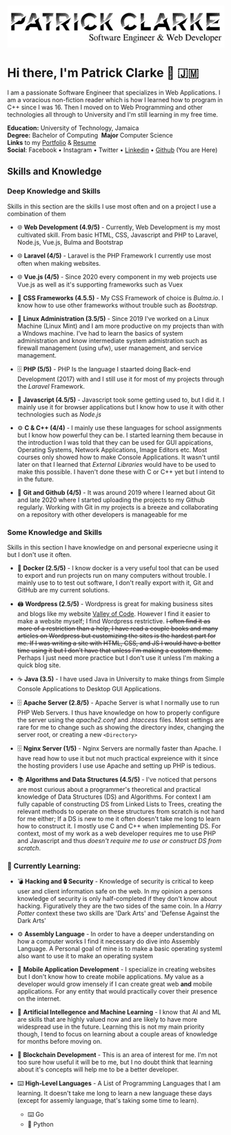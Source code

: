 ![Name Banner](name-banner.png)
# Hi there, I'm Patrick Clarke 👋 🇯🇲
I am a passionate Software Engineer that specializes in  Web Applications. I am a voracious non-fiction reader which is how I learned how to program in C++ since I was 16. Then I moved on to Web Programming and other technologies all through to University and I'm still learning in my free time.

**Education:** University of Technology, Jamaica<br/>
**Degree:** Bachelor of Computing&nbsp;&nbsp;**Major** Computer Science<br/>
**Links** to my [Portfolio](http:portfolio.valleyofcode.com) & [Resume](http://portfolio.valleyofcode.com/assets/pdf/resume-creative.pdf)<br/>
**Social**: Facebook • Instagram • Twitter • [Linkedin](www.linkedin.com/in/patrick-clarke-pc) • [Github](https://github.com/iipajcii) (You are Here)
## Skills and Knowledge
### Deep Knowledge and Skills
Skills in this section are the skills I use most often and on a project I use a combination of them
- 🌐 **Web Development (4.9/5)** - Currently, Web Development is my most cultivated skill. From basic HTML, CSS, Javascript and PHP to Laravel, Node.js, Vue.js, Bulma and Bootstrap

- 🌐 **Laravel (4/5)** - Laravel is the PHP Framework I currently use most often when making websites.

- 🌐 **Vue.js (4/5)** - Since 2020 every component in my web projects use Vue.js as well as it's supporting frameworks such as Vuex

- 🎨 **CSS Frameworks (4.5.5)** - My CSS Framework of choice is _Bulma.io_. I know how to use other frameworks without trouble such as *Bootstrap*.

- 🔐 **Linux Administration (3.5/5)** - Since 2019 I've worked on a Linux Machine (Linux Mint) and I am more productive on my projects than with a Wndows machine. I've had to learn the basics of system administration and know intermediate system admistration such as firewall management (using ufw), user management, and service management.

- 🗄 **PHP (5/5)** - PHP Is the language I staarted doing Back-end Development (2017) with and I still use it for most of my projects through the *Laravel* Framework.

- 📜 **Javascript (4.5/5)** - Javascript took some getting used to, but I did it. I mainly use it for browser applications but I know how to use it with other technologies such as *Node.js*

- ⚙️ **C & C++ (4/4)** - I mainly use these languages for school assignments but I know how powerful they can be. I started learning them because in the introduction I was told that they can be used for GUI appications, Operating Systems, Network Applications, Image Editors etc. Most courses only showed how to make Console Applications. It wasn't until later on that I learned that *External Libraries* would have to be used to make this possible. I haven't done these with C or C++ yet but I intend to in the future.

- 💾 **Git and Github (4/5)** - It was around 2019 where I learned about Git and late 2020 where I started uploading the projects to my Github regularly. Working with Git in my projects is a breeze and collaborating on a repository with other developers is manageable for me

### Some Knowledge and Skills
Skills in this section I have knowledge on and personal experiecne using it but I don't use it often.
- 🐳 **Docker (2.5/5)** - I know docker is a very useful tool that can be used to export and run projects run on many computers without trouble. I mainly use to to test out software, I don't really export with it, Git and GitHub are my current solutions.

- 🖨 **Wordpress (2.5/5)** - Wordpress is great for making business sites and blogs like my website [Valley of Code](https://valleyofcode.com). However I find it easier to make a website myself; I find Wordpress restrictive. <s>I often find it as more of a restriction than a help, I have read a couple books and many articles on Wordpress  but customizing the sites is the hardest part for me. If I was writing a site with HTML, CSS, and JS I would have a better time using it but I don't have that unless I'm making a custom theme.</s> Perhaps I just need more practice but I don't use it unless I'm making a quick blog site.

- ☕️ **Java (3.5)** - I have used Java in University to make things from Simple Console Applications to Desktop GUI Applications. 

- 🗄 **Apache Server (2.8/5)** - Apache Server is what I normally use to run PHP Web Servers. I thus have knowledge on how to properly configure the server using the *apache2.conf* and *.htaccess* files. Most settings are rare for me to change such as showing the directory index, changing the server root, or creating a new `<Directory>`

- 🗄 **Nginx Server (1/5)** - Nginx Servers are normally faster than Apache. I have read how to use it but not much practical expreience with it since the hosting providers I use use Apache and setting up PHP is tedious.

- 📚 **Algorithms and Data Structures (4.5/5)** - I've noticed that persons are most curious about a programmer's theoretical and practical knowledge of Data Structures (DS) and Algorithms. For context I am fully capable of constructing DS from Linked Lists to Trees, creating the relevant methods to operate on these structures from scratch is not hard for me either; If a DS is new to me it often doesn't take me long to learn how to construct it. I mostly use C and C++ when implementing DS. For context, most of my work as a web developer requires me to use PHP and Javascript and thus *doesn't require me to use or construct DS from scratch*. 
 
### 🌱 Currently Learning:
- 💣 **Hacking and 🔒 Security** - Knowledge of security is critical to keep user and client information safe on the web. In my opinion a persons knowledge of security is only half-completed if they don't know about hacking. Figuratively they are the two sides of the same coin. In a *Harry Potter* context these two skills are 'Dark Arts' and 'Defense Against the Dark Arts'

- ⚙️ **Assembly Language** - In order to have a deeper understanding on how a computer works I find it necessary do dive into Assembly Language. A Personal goal of mine is to make a basic operating systemI also want to use it to make an operating system

- 📱 **Mobile Application Development** - I specialize in creating websites but I don't know how to create mobile applications. My value as a developer would grow imensely if I can create great web **and** mobile applications. For any entity that would practically cover their presence on the internet.

- 🧠 **Artificial Intellegence and Machine Learning** - I know that AI and ML are skills that are highly valued now and are likely to have more widespread use in the future.  Learning this is not my main priority though, I tend to focus on learning about a couple areas of knowledge for months before moving on.

- 🔗 **Blockchain Development** - This is an area of interest for me. I'm not too sure how useful it will be to me, but I no doubt think that learning about it's concepts will help me to be a better developer.

- ⌨️ **High-Level Languages** - A List of Programming Languages that I am learning. It doesn't take me long to learn a new language these days (except for assemly language, that's taking some time to learn).
  - ⌨️ Go
  - 🐍 Python


<!--
**iipajcii/iipajcii** is a ✨ _special_ ✨ repository because its `README.md` (this file) appears on your GitHub profile.

Here are some ideas to get you started:

- 🔭 I’m currently working on ...
- 🌱 I’m currently learning ...
- 👯 I’m looking to collaborate on ...
- 🤔 I’m looking for help with ...
- 💬 Ask me about ...
- 📫 How to reach me: ...
- 😄 Pronouns: ...
- ⚡ Fun fact: ...
-->
